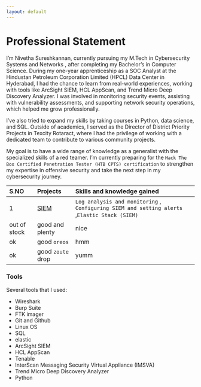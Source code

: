 ```yaml
---
layout: default
---
```


# Professional Statement

I’m Nivetha Sureshkannan, currently pursuing my M.Tech in Cybersecurity Systems and Networks , after completing my Bachelor’s in Computer Science. During my one-year apprenticeship as a SOC Analyst at the Hindustan Petroleum Corporation Limited (HPCL) Data Center in Hyderabad, I had the chance to learn from real-world experiences, working with tools like ArcSight SIEM, HCL AppScan, and Trend Micro Deep Discovery Analyzer. I was involved in monitoring security events, assisting with vulnerability assessments, and supporting network security operations, which helped me grow professionally.

I’ve also tried to expand my skills by taking courses in Python, data science, and SQL. Outside of academics, I served as the Director of District Priority Projects in Texcity Rotaract, where I had the privilege of working with a dedicated team to contribute to various community projects.

My goal is to have a wide range of knowledge as a generalist with the specialized skills of a red teamer. I’m currently preparing for the `Hack The Box Certified Penetration Tester (HTB CPTS) certification` to strengthen my expertise in offensive security and take the next step in my cybersecurity journey.

| S.NO        | Projects          | Skills and knowledge gained |
|:-------------|:------------------|:------|
| 1           | [SIEM](https://github.com/nivethasureshkannan/cybersecurity_projects_/blob/9c8b138aef54744f89d3adb20f468166c8b1fc75/1.SIEM/Elastic%20Stack%20SIEM%20Configuration%20and%20Management.md) | `Log analysis and monitoring` , `Configuring SIEM and setting alerts` ,`Elastic Stack (SIEM)`  |
| out of stock | good and plenty   | nice  |
| ok           | good `oreos`      | hmm   |
| ok           | good `zoute` drop | yumm  |

### Tools 
Several tools that I used: 
* Wireshark
* Burp Suite
* FTK imager
* Git and Github
* Linux OS
* SQL
* elastic
* ArcSight SIEM
* HCL AppScan
* Tenable
* InterScan Messaging Security Virtual Appliance (IMSVA)
* Trend Micro Deep Discovery Analyzer
* Python 

```

```

